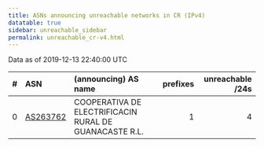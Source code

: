 ```yaml
---
title: ASNs announcing unreachable networks in CR (IPv4)
datatable: true
sidebar: unreachable_sidebar
permalink: unreachable_cr-v4.html
---
```


Data as of 2019-12-13 22:40:00 UTC


<div class="datatable-begin"></div>

|   # | ASN                                      | (announcing) AS name                                   |   prefixes |   unreachable /24s |
|----:|:-----------------------------------------|:-------------------------------------------------------|-----------:|-------------------:|
|   0 | [AS263762](unreachable_AS263762-v4.html) | COOPERATIVA DE ELECTRIFICACIN RURAL DE GUANACASTE R.L. |          1 |                  4 |

<div class="datatable-end"></div>
